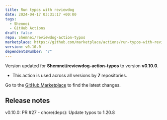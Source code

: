 ```yaml
---
title: Run typos with reviewdog
date: 2024-04-17 03:31:17 +00:00
tags:
  - Shemnei
  - GitHub Actions
draft: false
repo: Shemnei/reviewdog-action-typos
marketplace: https://github.com/marketplace/actions/run-typos-with-reviewdog
version: v0.10.0
dependentsNumber: "7"
---
```



Version updated for **Shemnei/reviewdog-action-typos** to version **v0.10.0**.
- This action is used across all versions by **7** repositories.

Go to the [GitHub Marketplace](https://github.com/marketplace/actions/run-typos-with-reviewdog) to find the latest changes.

## Release notes

v0.10.0: PR #27 - chore(deps): Update typos to 1.20.8
